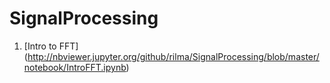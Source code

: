 # SignalProcessing

1. [Intro to FFT] (http://nbviewer.jupyter.org/github/rilma/SignalProcessing/blob/master/notebook/IntroFFT.ipynb)
